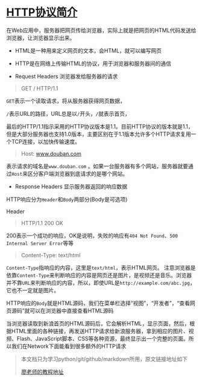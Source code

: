 # [HTTP协议简介](http://www.liaoxuefeng.com/wiki/0014316089557264a6b348958f449949df42a6d3a2e542c000/001432011939547478fd5482deb47b08716557cc99764e0000)

在Web应用中，服务器把网页传给浏览器，实际上就是把网页的HTML代码发送给浏览器，让浏览器显示出来。

* HTML是一种用来定义网页的文本，会HTML，就可以编写网页

* HTTP是在网络上传输HTML的协议，用于浏览器和服务器间的通信


* Request Headers  浏览器发给服务器的请求

 > GET / HTTP/1.1 

 `GET`表示一个读取请求，将从服务器获得网页数据，

 `/`表示URL的路径，URL总是以`/`开头，`/`就表示首页，
 
 最后的HTTP/1.1指示采用的HTTP协议版本是1.1。目前HTTP协议的版本就是1.1，但是大部分服务器也支持1.0版本，主要区别在于1.1版本允许多个HTTP请求复用一个TCP连接，以加快传输速度。 

 > Host: www.douban.com

 表示请求的域名是`www.douban.com` 。如果一台服务器有多个网站，服务器就要通过`Host`来区分客户端浏览器到底请求的是哪个网站。
 
* Response Headers  显示服务器返回的响应数据

 HTTP响应分为`Header`和`Body`两部分(Body是可选项)
 
 Header
 > HTTP/1.1 200 OK

 200表示一个成功的响应，OK是说明，失败的响应有`404 Not Found`、`500 Internal Server Error`等等

 > Content-Type: text/html
 
 `Content-Type`指响应的内容，这里是`text/html`，表示HTML网页。
 注意浏览器是依靠`Content-Type`来判断响应的内容是网页还是图片，是视频还是音乐。浏览器并不靠`URL`来判断响应的内容，所以，即使URL是`http://example.com/abc.jpg`，它也不一定就是图片。

 HTTP响应的`Body`就是HTML源码，我们在菜单栏选择“视图”，“开发者”，“查看网页源码”就可以在浏览器中直接查看HTML源码
 
 当浏览器读取到新浪首页的HTML源码后，它会解析HTML，显示页面，然后，根据HTML里面的各种链接，再发送HTTP请求给新浪服务器，拿到相应的图片、视频、Flash、JavaScript脚本、CSS等各种资源，最终显示出一个完整的页面。所以我们在Network下面能看到很多额外的HTTP请求




> 本文档只为学习python/git/github/markdown所用，原文链接地址如下
> 
> [廖老师的教程地址](http://www.liaoxuefeng.com/wiki/0014316089557264a6b348958f449949df42a6d3a2e542c000/001432011939547478fd5482deb47b08716557cc99764e0000)